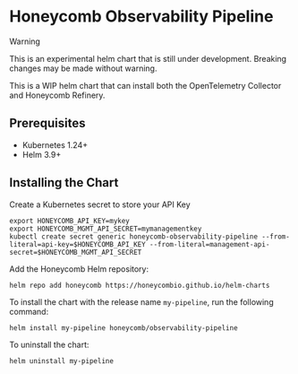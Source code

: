 # Honeycomb Observability Pipeline

> [!WARNING]  
> This is an experimental helm chart that is still under development. Breaking changes may be made without warning.

This is a WIP helm chart that can install both the OpenTelemetry Collector and Honeycomb Refinery.

## Prerequisites

- Kubernetes 1.24+
- Helm 3.9+

## Installing the Chart

Create a Kubernetes secret to store your API Key

```shell
export HONEYCOMB_API_KEY=mykey
export HONEYCOMB_MGMT_API_SECRET=mymanagementkey
kubectl create secret generic honeycomb-observability-pipeline --from-literal=api-key=$HONEYCOMB_API_KEY --from-literal=management-api-secret=$HONEYCOMB_MGMT_API_SECRET
```

Add the Honeycomb Helm repository:

```shell
helm repo add honeycomb https://honeycombio.github.io/helm-charts
```

To install the chart with the release name `my-pipeline`, run the following command:

`helm install my-pipeline honeycomb/observability-pipeline`

To uninstall the chart:

`helm uninstall my-pipeline`
